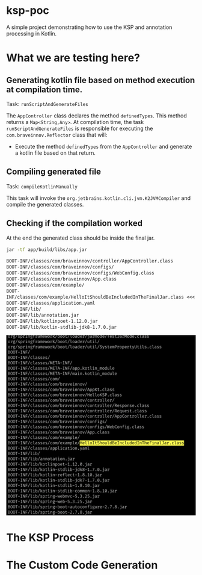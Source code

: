 # ksp-poc

A simple project demonstrating how to use the KSP and annotation processing in Kotlin.

# What we are testing here?

## Generating kotlin file based on method execution at compilation time. 

Task: `runScriptAndGenerateFiles`

The `AppController` class declares the method `definedTypes`. This method returns a `Map<String,Any>`.
At compilation time, the task `runScriptAndGenerateFiles` is responsible for executing the `com.braveinnov.Reflector` class that will:
- Execute the method `definedTypes` from the `AppController` and generate a kotlin file based on that return.

## Compiling generated file

Task: `compileKotlinManually`

This task will invoke the `org.jetbrains.kotlin.cli.jvm.K2JVMCompiler` and compile the generated classes.

## Checking if the compilation worked

At the end the generated class should be inside the final jar.

```bash
jar -tf app/build/libs/app.jar
```

```
BOOT-INF/classes/com/braveinnov/controller/AppController.class
BOOT-INF/classes/com/braveinnov/configs/
BOOT-INF/classes/com/braveinnov/configs/WebConfig.class
BOOT-INF/classes/com/braveinnov/App.class
BOOT-INF/classes/com/example/
BOOT-INF/classes/com/example/HelloItShouldBeIncludedInTheFinalJar.class <<<
BOOT-INF/classes/application.yaml
BOOT-INF/lib/
BOOT-INF/lib/annotation.jar
BOOT-INF/lib/kotlinpoet-1.12.0.jar
BOOT-INF/lib/kotlin-stdlib-jdk8-1.7.0.jar
```

![result.png](result.png)

# The KSP Process



# The Custom Code Generation